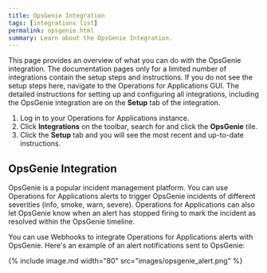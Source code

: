 ```yaml
---
title: OpsGenie Integration
tags: [integrations list]
permalink: opsgenie.html
summary: Learn about the OpsGenie Integration.
---
```


This page provides an overview of what you can do with the OpsGenie integration. The documentation pages only for a limited number of integrations contain the setup steps and instructions. If you do not see the setup steps here, navigate to the Operations for Applications GUI. The detailed instructions for setting up and configuring all integrations, including the OpsGenie integration are on the **Setup** tab of the integration.

1. Log in to your Operations for Applications instance. 
2. Click **Integrations** on the toolbar, search for and click the **OpsGenie** tile. 
3. Click the **Setup** tab and you will see the most recent and up-to-date instructions.

## OpsGenie Integration

OpsGenie is a popular incident management platform. You can use Operations for Applications alerts to trigger OpsGenie incidents of different severities (info, smoke, warn, severe). Operations for Applications can also let OpsGenie know when an alert has stopped firing to mark the incident as resolved within the OpsGenie timeline.

You can use Webhooks to integrate Operations for Applications alerts with OpsGenie. Here's an example of an alert notifications sent to OpsGenie:

{% include image.md width="80" src="images/opsgenie_alert.png" %}




